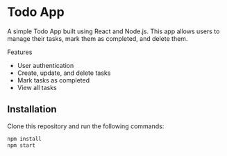 # Todo App

A simple Todo App built using React and Node.js. This app allows users to manage their tasks, mark them as completed, and delete them.

Features
- User authentication
- Create, update, and delete tasks
- Mark tasks as completed
- View all tasks

## Installation

Clone this repository and run the following commands:

```bash
npm install
npm start
